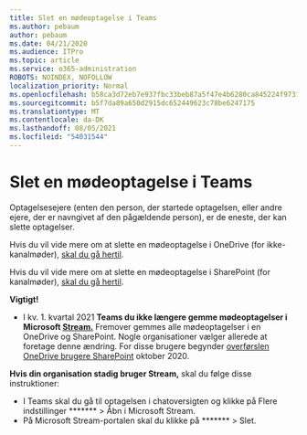 ```yaml
---
title: Slet en mødeoptagelse i Teams
ms.author: pebaum
author: pebaum
ms.date: 04/21/2020
ms.audience: ITPro
ms.topic: article
ms.service: o365-administration
ROBOTS: NOINDEX, NOFOLLOW
localization_priority: Normal
ms.openlocfilehash: b58ca3d72eb7e937fbc33beb87a5f47e4b6280ca845224f973189e689c33c03c
ms.sourcegitcommit: b5f7da89a650d2915dc652449623c78be6247175
ms.translationtype: MT
ms.contentlocale: da-DK
ms.lasthandoff: 08/05/2021
ms.locfileid: "54031544"
---
```

# <a name="delete-a-meeting-recording-in-teams"></a>Slet en mødeoptagelse i Teams

Optagelsesejere (enten den person, der startede optagelsen, eller andre ejere, der er navngivet af den pågældende person), er de eneste, der kan slette optagelser.  

Hvis du vil vide mere om at slette en mødeoptagelse i OneDrive (for ikke-kanalmøder), [skal du gå hertil](https://support.microsoft.com/office/21fe345a-e488-4fa7-932b-f053c1bebe8a).  

Hvis du vil vide mere om at slette en mødeoptagelse i SharePoint (for kanalmøder), [skal du gå hertil](https://support.microsoft.com/office/71f3c90a-0d24-4d80-8b66-f88234b79a52).  

**Vigtigt!**

- I kv. 1. kvartal 2021 **Teams du ikke længere gemme mødeoptagelser i Microsoft [Stream.](https://stream.microsoft.com/)** Fremover gemmes alle mødeoptagelser i en OneDrive og SharePoint. Nogle organisationer vælger allerede at foretage denne ændring. For disse brugere begynder [overførslen OneDrive brugere SharePoint](https://docs.microsoft.com/MicrosoftTeams/tmr-meeting-recording-change) oktober 2020.

**Hvis din organisation stadig bruger Stream,** skal du følge disse instruktioner:

- I Teams skal du gå til optagelsen i chatoversigten og klikke på Flere indstillinger ******* > Åbn i Microsoft Stream.
- På Microsoft Stream-portalen skal du klikke på ******* > Slet.
